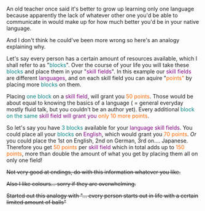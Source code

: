 An old teacher once said it's better to grow up learning only one language because apparently the lack of whatever other one you'd be able to communicate in would make up for how much better you'd be in your native language.

And I don't think he could've been more wrong so here's an analogy explaining why.

Let's say every person has a certain amount of resources available, which I shall refer to as "<span style="color:#008080;">blocks</span>". Over the course of your life you will take these <span style="color:#008080;">blocks</span> and place them in your "<span style="color:#800080;">skill fields</span>". In this example our <span style="color:#800080;">skill fields</span> are different <span style="color:#800080;">languages</span>, and on each skill field you can aquire "<span style="color:#ff6600;">points"</span> by placing more <span style="color:#008080;">blocks</span> on them.

Placing <span style="color:#008080;">one block</span> on a <span style="color:#800080;">skill field</span>, will grant you <span style="color:#ff6600;">50 points</span>. Those would be about equal to knowing the basics of a language ( = general everyday mostly fluid talk, but you couldn't be an author yet). Every additional <span style="color:#008080;">block on the same <span style="color:#800080;">skill field will grant you <span style="color:#ff6600;">only 10 more points</span>. 

So let's say you have <span style="color:#008080;">3 blocks</span> available for your <span style="color:#800080;">language skill fields</span>. You could place all your <span style="color:#008080;">blocks</span> on <span style="color:#800080;">English</span>, which would grant you <span style="color:#ff6600;">70 points</span>. <em>Or </em>you could place the 1st on English, 2nd on German, 3rd on.... Japanese. Therefore you get <span style="color:#ff6600;">50 points</span> per <span style="color:#800080;">skill field</span> which in total adds up to <span style="color:#ff6600;">150 points</span>, more than double the amount of what you get by placing them all on only one field!

<del>Not very good at endings, do with this information whatever you like.</del>

<del>Also I like colours... sorry if they are overwhelming.</del>

<del>Started out this analogy with "... every person starts out in life with a certain limited amount of balls"</del>
